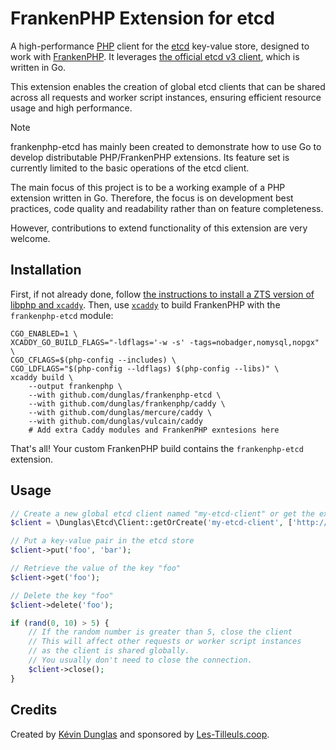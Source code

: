 # FrankenPHP Extension for etcd

A high-performance [PHP](https://php.net) client for the [etcd](https://etcd.io) key-value store, designed to work with [FrankenPHP](https://frankenphp.dev).
It leverages [the official etcd v3 client](https://github.com/etcd-io/etcd/tree/main/client/v3), which is written in Go.

This extension enables the creation of global etcd clients that can be shared across all requests and worker script instances,
ensuring efficient resource usage and high performance.

> [!NOTE]
> frankenphp-etcd has mainly been created to demonstrate how to use Go to develop distributable PHP/FrankenPHP extensions.
> Its feature set is currently limited to the basic operations of the etcd client.
>
> The main focus of this project is to be a working example of a PHP extension written in Go.
> Therefore, the focus is on development best practices, code quality and readability rather than on feature completeness.
>
> However, contributions to extend functionality of this extension are very welcome.

## Installation

First, if not already done, follow [the instructions to install a ZTS version of libphp and `xcaddy`](https://frankenphp.dev/docs/compile/#install-php).
Then, use [`xcaddy`](https://github.com/caddyserver/xcaddy) to build FrankenPHP with the `frankenphp-etcd` module:

```console
CGO_ENABLED=1 \
XCADDY_GO_BUILD_FLAGS="-ldflags='-w -s' -tags=nobadger,nomysql,nopgx" \
CGO_CFLAGS=$(php-config --includes) \
CGO_LDFLAGS="$(php-config --ldflags) $(php-config --libs)" \
xcaddy build \
    --output frankenphp \
    --with github.com/dunglas/frankenphp-etcd \
    --with github.com/dunglas/frankenphp/caddy \
    --with github.com/dunglas/mercure/caddy \
    --with github.com/dunglas/vulcain/caddy
    # Add extra Caddy modules and FrankenPHP exntesions here
```

That's all! Your custom FrankenPHP build contains the `frankenphp-etcd` extension.

## Usage

```php
// Create a new global etcd client named "my-etcd-client" or get the existing instance if it already exists.
$client = \Dunglas\Etcd\Client::getOrCreate('my-etcd-client', ['http://127.0.0.1:2379']);

// Put a key-value pair in the etcd store
$client->put('foo', 'bar');

// Retrieve the value of the key "foo"
$client->get('foo');

// Delete the key "foo"
$client->delete('foo');

if (rand(0, 10) > 5) {
    // If the random number is greater than 5, close the client
    // This will affect other requests or worker script instances
    // as the client is shared globally.
    // You usually don't need to close the connection.
	$client->close();
}
```

## Credits

Created by [Kévin Dunglas](https://dunglas.dev) and sponsored by [Les-Tilleuls.coop](https://les-tilleuls.coop).
